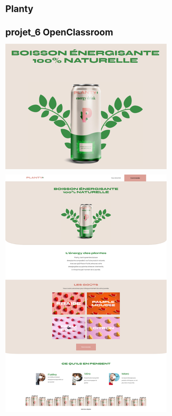 # Planty
# projet_6 OpenClassroom

![Planty](/wp-content/themes/planty/screenshot.png)

![Planty](/wp-content/themes/planty/planty.png)